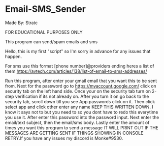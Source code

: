 # Email-SMS_Sender
Made By: Stratc

FOR EDUCATIONAL PURPOSES ONLY

This program can send/spam emails and sms

Hello, this is my first "script" so I'm sorry in advance for any issues that happen.

For sms use this format [phone number]@providers ending heres a list of them https://avtech.com/articles/138/list-of-email-to-sms-addresses/


Run this program, after enter your gmail email that you want this to be sent from.
Next for the password go to https://myaccount.google.com/ click on security tab on the left hand side. Once your on the security tab turn on 2-step verification if its not already on. After you turn it on go back to the security tab, scroll down till you see App passwords click on it. Then click select app and click other enter any name KEEP THIS WRITTEN DOWN. I know it says not to but you need to so you dont have to redo this everytime you use it. After enter this password into the password input. Next enter the email/text subject, then the email/sms body. Lastly enter the amount of times you want this program to send a message IT WILL PRINT OUT IF THE MESSAGES ARE GETTING SENT IF THINGS SHOWING IN CONSOLE RETRY.If you have any issues my discord is Monke#9530.

